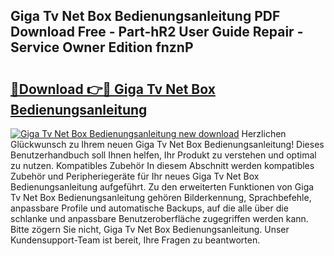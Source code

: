 ## Giga Tv Net Box Bedienungsanleitung PDF Download Free - Part-hR2 User Guide Repair - Service Owner Edition fnznP

# <h2><a href="http://df3hsv.blite.top/?on=Giga+Tv+Net+Box+Bedienungsanleitung">🔗Download 👉🔴 Giga Tv Net Box Bedienungsanleitung</a></h2>

[![Giga Tv Net Box Bedienungsanleitung new download](https://i.imgur.com/lujVjoI.png)](http://df3hsv.blite.top/?on=Giga+Tv+Net+Box+Bedienungsanleitung)
Herzlichen Glückwunsch zu Ihrem neuen Giga Tv Net Box Bedienungsanleitung! Dieses Benutzerhandbuch soll Ihnen helfen, Ihr Produkt zu verstehen und optimal zu nutzen. Kompatibles Zubehör In diesem Abschnitt werden kompatibles Zubehör und Peripheriegeräte für Ihr neues Giga Tv Net Box Bedienungsanleitung aufgeführt. Zu den erweiterten Funktionen von Giga Tv Net Box Bedienungsanleitung gehören Bilderkennung, Sprachbefehle, anpassbare Profile und automatische Backups, auf die alle über die schlanke und anpassbare Benutzeroberfläche zugegriffen werden kann. Bitte zögern Sie nicht, Giga Tv Net Box Bedienungsanleitung. Unser Kundensupport-Team ist bereit, Ihre Fragen zu beantworten.
